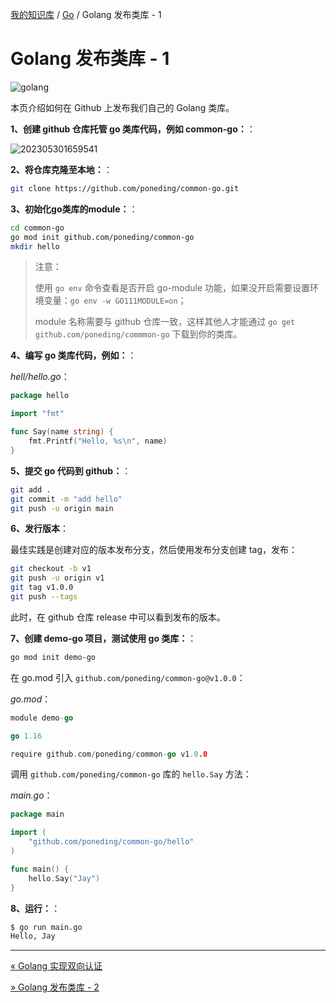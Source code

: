 [我的知识库](../README.md) / [Go](zz_generated_mdi.md) / Golang 发布类库 - 1

# Golang 发布类库 - 1

![golang](https://fs.poneding.com/images/golang.png)

本页介绍如何在 Github 上发布我们自己的 Golang 类库。

**1、创建 github 仓库托管 go 类库代码，例如 common-go：**：

![202305301659541](https://fs.poneding.com/images/202305301659541.png)

**2、将仓库克隆至本地：**：

```bash
git clone https://github.com/poneding/common-go.git
```

**3、初始化go类库的module：**：

```bash
cd common-go
go mod init github.com/poneding/common-go
mkdir hello
```

> 注意：
>
> 使用 `go env` 命令查看是否开启 go-module 功能，如果没开启需要设置环境变量：`go env -w GO111MODULE=on`；
>
> module 名称需要与 github 仓库一致，这样其他人才能通过 `go get github.com/poneding/commmon-go` 下载到你的类库。

**4、编写 go 类库代码，例如：**：

*hell/hello.go*：

```go
package hello

import "fmt"

func Say(name string) {
    fmt.Printf("Hello, %s\n", name)
}
```

**5、提交 go 代码到 github：**：

```bash
git add .
git commit -m "add hello"
git push -u origin main
```

**6、发行版本**：

最佳实践是创建对应的版本发布分支，然后使用发布分支创建 tag，发布：

```bash
git checkout -b v1
git push -u origin v1
git tag v1.0.0 
git push --tags
```

此时，在 github 仓库 release 中可以看到发布的版本。

**7、创建 demo-go 项目，测试使用 go 类库：**：

```bash
go mod init demo-go
```

在 go.mod 引入 `github.com/poneding/common-go@v1.0.0`：

*go.mod*：

```go
module demo-go

go 1.16

require github.com/poneding/common-go v1.0.0
```

调用 `github.com/poneding/common-go` 库的 `hello.Say` 方法：

*main.go*：

```go
package main

import (
    "github.com/poneding/common-go/hello"
)

func main() {
    hello.Say("Jay")
}
```

**8、运行：**：

```bash
$ go run main.go
Hello, Jay
```

---
[« Golang 实现双向认证](go-mtls.md)

[» Golang 发布类库 - 2](go-publish-package-02.md)
